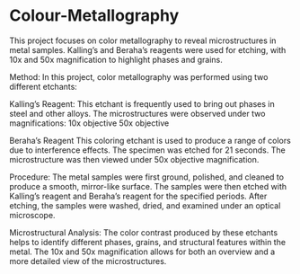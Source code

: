 # Colour-Metallography
This project focuses on color metallography to reveal microstructures in metal samples. Kalling’s and Beraha’s reagents were used for etching, with 10x and 50x magnification to highlight phases and grains.

Method:
In this project, color metallography was performed using two different etchants:

Kalling’s Reagent:
This etchant is frequently used to bring out phases in steel and other alloys.
The microstructures were observed under two magnifications:
10x objective
50x objective

Beraha’s Reagent
This coloring etchant is used to produce a range of colors due to interference effects.
The specimen was etched for 21 seconds.
The microstructure was then viewed under 50x objective magnification.

Procedure:
The metal samples were first ground, polished, and cleaned to produce a smooth, mirror-like surface.
The samples were then etched with Kalling’s reagent and Beraha’s reagent for the specified periods.
After etching, the samples were washed, dried, and examined under an optical microscope.

Microstructural Analysis:
The color contrast produced by these etchants helps to identify different phases, grains, and structural features within the metal.
The 10x and 50x magnification allows for both an overview and a more detailed view of the microstructures.
